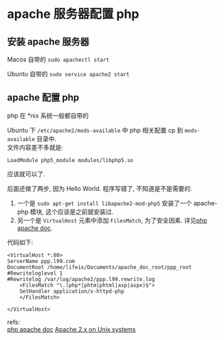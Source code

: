 # apache 服务器配置 php

## 安装 apache 服务器
Macos 自带的  `sudo apachectl start`

Ubuntu 自带的 `sudo service apache2 start`

## apache 配置 php
php 在 *nix 系统一般都自带的

Ubuntu 下 `/etc/apache2/mods-available` 中 php 相关配置 cp 到 `mods-available` 目录中.   
文件内容差不多就是:  
 	
	LoadModule php5_module modules/libphp5.so
应该就可以了.  

后面还做了两步, 因为 Hello World. 程序写错了, 不知道是不是需要的. 

1. 一个是 `sudo apt-get install libapache2-mod-php5` 安装了一个 apache-php 模块, 这个应该是之前就安装过.
2. 另一个是 `VirtualHost` 元素中添加 `FilesMatch`, 为了安全因素. 详见[php apache doc][1]. 

代码如下:

	<VirtualHost *:80>
	ServerName ppp.l99.com
	DocumentRoot /home/lifeix/Documents/apache_doc_root/ppp_root
	#Rewriteloglevel 1
	#Rewritelog /var/log/apache2/ppp.l99.rewrite.log
	    <FilesMatch "\.(php*|phtm|phtml|asp|aspx)$">
	    SetHandler application/x-httpd-php
	    </FilesMatch>

	</VirtualHost>




refs:  
[php apache doc][1]
[Apache 2.x on Unix systems](http://php.net/manual/en/install.unix.apache2.php)  


[1]: http://php.net/manual/en/book.apache.php